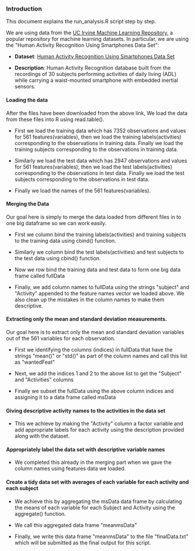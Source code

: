 ### Introduction

This document explains the run_analysis.R script step by step.

We are using data from the <a href="http://archive.ics.uci.edu/ml/">UC Irvine Machine Learning Repository</a>, a popular repository for machine learning
datasets. In particular, we are using the "Human Activity Recognition Using Smartphones Data Set":


* <b>Dataset</b>: <a href="https://d396qusza40orc.cloudfront.net/getdata%2Fprojectfiles%2FUCI%20HAR%20Dataset.zip">Human Activity Recognition Using Smartphones Data Set</a>

* <b>Description</b>: Human Activity Recognition database built from the recordings of 30 subjects performing activities of daily living (ADL) while carrying a waist-mounted smartphone with embedded inertial sensors.



#### Loading the data

After the files have been downloaded from the above link, We load the data from these files into R using read.table().

* First we load the training data which has 7352 observations and values for 561 features(variables), then we load the training labels(activities) corresponding to the observations in training data. Finally we load the training subjects corresponding to the observations in training data.

* Similarly we load the test data which has 2947 observations and values for 561 features(variables), then we load the test labels(activities) corresponding to the observations in test data. Finally we load  the test subjects corresponding to the observations in test data.

* Finally we load the names of the 561 features(variables).


#### Merging the Data

Our goal here is simply to merge the data loaded from different files in to one big dataframe so we can work easily.

* First we column bind the training labels(activities) and training subjects to the training data using cbind() function.

* Similarly we column bind the test labels(activities) and test subjects to the test data using cbind() function.

* Now we row bind the training data and test data to form one big data frame called fullData

* Finally, we add column names to fullData using the strings "subject" and "Activity" appended to the feature names vector we loaded above. We also clean up the mistakes in the column names to make them descriptive.


#### Extracting only the mean and standard deviation measurements. 

Our goal here is to extract only the mean and standard deviation variables out of the 561 variables for each observation.

* First we identifying the columns (indices) in fullData that have the strings "mean()" or "std()" as part of the column names and call this list as "wantedFeat"

* Next, we add the indices 1 and 2 to the above list to get the "Subject" and "Activities" columns

* Finally we subset the fullData using the above column indices and assigning it to a data frame called msData


#### Giving descriptive activity names to the activities in the data set

* This we achieve by making the "Activity" column a factor variable and add appropriate labels for each activity using the description provided along with the dataset. 


#### Appropriately label the data set with descriptive variable names

* We completed this already in the merging part when we gave the column names using features data we loaded.


####  Create a tidy data set with averages of each variable for each activity and each subject

* We achieve this by aggregating the msData data frame by calculating the means of each variable for each Subject and Activity using the aggregate() function.

* We call this aggregated data frame "meanmsData"

* Finally, we write this data frame "meanmsData" to the file "finalData.txt" which will be submitted as the final output for this script.


